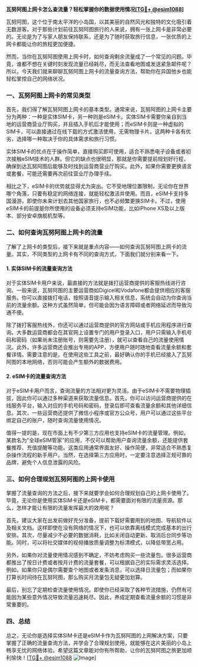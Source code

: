 **瓦努阿图上网卡怎么查流量？轻松掌握你的数据使用情况[[TG💪+ @esim1088](https://t.me/s/esim1088)]**

瓦努阿图，这个位于南太平洋的小岛国，以其美丽的自然风光和独特的文化吸引着无数游客。对于那些计划前往瓦努阿图旅行的人来说，拥有一张上网卡是非常必要的。无论是为了与家人朋友保持联系，还是为了随时获取旅行信息，一张优质的上网卡都能让你的旅程更加便捷。

然而，当你在瓦努阿图使用上网卡时，如何查询剩余流量成了一个常见的问题。毕竟，谁都不想在关键时刻发现流量已经耗尽，而无法查看地图或发送紧急邮件呢？所以，今天我们就来聊聊瓦努阿图上网卡的流量查询方法，帮助你在异国他乡也能轻松掌控自己的网络状况。

### 一、瓦努阿图上网卡的常见类型

首先，我们得了解瓦努阿图上网卡的基本类型。通常来说，瓦努阿图的上网卡主要分为两种：一种是实体SIM卡，另一种则是eSIM卡。实体SIM卡需要你亲自到当地的运营商营业厅购买，并且插入手机后才能使用；而eSIM卡则是一种虚拟的SIM卡，可以直接通过在线下载的方式激活使用，无需物理卡片。这两种卡各有优劣，选择哪一种取决于你的具体需求和旅行习惯。

实体SIM卡的优点在于操作简单，直接购买即可使用，适合不熟悉电子设备或者初次接触eSIM技术的人群。但它的缺点也很明显，那就是你需要提前规划好行程，确保到达瓦努阿图后能够及时找到运营商营业厅购买。此外，如果你需要更换语言或套餐，可能还需要再次前往营业厅办理手续。

相比之下，eSIM卡的优势就显得尤为突出。它不受地理位置限制，无论你在世界哪个角落，只要有稳定的网络连接，就能轻松激活并使用。而且，eSIM卡支持多国漫游，即使你未来计划去其他国家旅行，也不必频繁更换SIM卡。不过，使用eSIM卡的前提是你所使用的设备必须支持eSIM功能，比如iPhone XS及以上版本、部分安卓旗舰机型等。

### 二、如何查询瓦努阿图上网卡的流量

了解了上网卡的类型后，接下来就是重点内容——如何查询瓦努阿图上网卡的流量。其实，不同类型的上网卡有不同的查询方式，下面我们就分别来看一下。

#### 1. 实体SIM卡的流量查询方法

对于实体SIM卡用户来说，最直接的方法就是拨打运营商提供的客服热线进行咨询。一般来说，瓦努阿图的主要运营商如Digicel和Vodafone都会提供相应的客服服务。你可以直接拨打电话，按照语音提示输入相关信息，系统会自动为你查询当前的流量余额。这种方式虽然简单，但可能会因为语言障碍或者网络延迟而导致沟通不便。

除了拨打客服热线外，你还可以通过运营商提供的官方网站或手机应用程序进行查询。大多数运营商都会在其官网上设置专门的用户登录入口，用户只需输入手机号码和密码（如果尚未注册账号，则需要先注册），就可以查看自己的流量使用情况。此外，许多运营商还会推出专用的APP，方便用户随时随地查看流量余额和套餐详情。需要注意的是，在使用这些工具之前，最好确认你的手机已经接入了瓦努阿图的本地网络，否则可能会产生额外的数据费用。

#### 2. eSIM卡的流量查询方法

对于eSIM卡用户而言，查询流量的方法相对更为灵活。由于eSIM卡不需要物理插拔，因此你可以通过多种渠道来获取流量信息。首先，你可以访问运营商提供的在线服务平台，输入对应的手机号码和密码，登录后即可查看流量余额和其他详细信息。其次，一些运营商还提供了微信小程序或官方公众号，用户可以通过这些平台绑定自己的账户，随时查询流量使用情况。

值得一提的是，现在市面上有不少第三方应用也支持eSIM卡的流量管理。例如，某款名为“全球eSIM管家”的应用，不仅可以帮助用户查询流量余额，还能提供套餐推荐、充值提醒等功能。这类应用通常界面友好、操作简便，非常适合不熟悉复杂操作流程的新手用户。当然，在选择第三方应用时，一定要注意选择正规可靠的品牌，避免个人信息泄露的风险。

### 三、如何合理规划瓦努阿图的上网卡使用

掌握了流量查询的方法之后，接下来就要学会如何合理规划自己的上网卡使用了。毕竟，无论你是使用实体SIM卡还是eSIM卡，都需要面对有限的流量资源。那么，怎样才能让有限的流量发挥最大的效用呢？

首先，建议大家在出发前做好充分准备，提前下载好需要用到的地图、导航软件以及相关文档。这样即使在没有网络的情况下，也可以依靠离线模式完成基本的出行安排。其次，尽量减少不必要的数据消耗，比如关闭自动更新、取消后台同步等功能。同时，可以将社交媒体的视频播放质量调整为标清模式，以降低带宽占用。

另外，如果你对流量使用情况感到不确定，不妨考虑购买一些流量包。很多运营商都推出了按日计费或者按月计费的流量套餐，可以根据自己的实际需求灵活选择。例如，如果你只是偶尔需要查个地图或者发条消息，可以选择日流量包；而如果你打算长时间待在瓦努阿图，那么购买月流量包无疑更加划算。

最后，别忘了定期检查流量使用情况。即使你已经采取了各种节流措施，仍然有可能因为某些意外情况导致流量迅速耗尽。因此，养成定期查看流量余额的习惯是非常重要的。

### 四、总结

总之，无论你是选择实体SIM卡还是eSIM卡作为瓦努阿图的上网解决方案，只要掌握了正确的流量查询方法，并学会了合理规划使用，就能够在这片美丽的小岛上畅享无忧的网络体验。希望这篇文章能对你有所帮助，让你的瓦努阿图之旅更加顺利愉快！[[TG💪+ @esim1088](https://t.me/s/esim1088) ![Image](https://i.postimg.cc/4NQfJmqS/Snipaste-2025-05-13-00-14-12.png)]